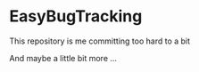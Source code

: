 # EasyBugTracking
This repository is me committing too hard to a bit

And maybe a little bit more ...
